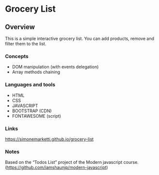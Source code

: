 # Grocery List

## Overview

This is a simple interactive grocery list.
You can add products, remove and filter them to the list.

### Concepts

- DOM manipulation (with events delegation)
- Array methods chaining

### Languages and tools

- HTML
- CSS
- JAVASCRIPT
- BOOTSTRAP (CDN)
- FONTAWESOME (script)

### Links

https://simonemarketti.github.io/grocery-list

### Notes

Based on the “Todos List” project of the Modern javascript course. (https://github.com/iamshaunjp/modern-javascript)
